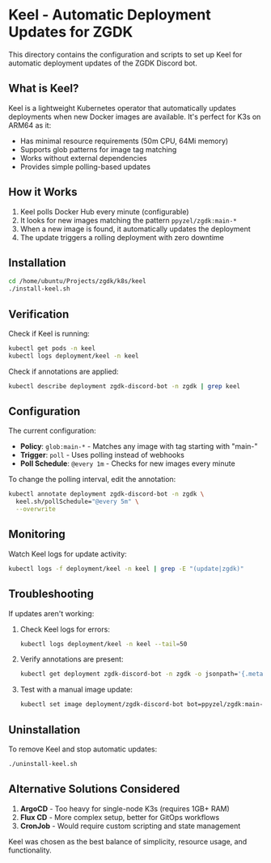 # Keel - Automatic Deployment Updates for ZGDK

This directory contains the configuration and scripts to set up Keel for automatic deployment updates of the ZGDK Discord bot.

## What is Keel?

Keel is a lightweight Kubernetes operator that automatically updates deployments when new Docker images are available. It's perfect for K3s on ARM64 as it:
- Has minimal resource requirements (50m CPU, 64Mi memory)
- Supports glob patterns for image tag matching
- Works without external dependencies
- Provides simple polling-based updates

## How it Works

1. Keel polls Docker Hub every minute (configurable)
2. It looks for new images matching the pattern `ppyzel/zgdk:main-*`
3. When a new image is found, it automatically updates the deployment
4. The update triggers a rolling deployment with zero downtime

## Installation

```bash
cd /home/ubuntu/Projects/zgdk/k8s/keel
./install-keel.sh
```

## Verification

Check if Keel is running:
```bash
kubectl get pods -n keel
kubectl logs deployment/keel -n keel
```

Check if annotations are applied:
```bash
kubectl describe deployment zgdk-discord-bot -n zgdk | grep keel
```

## Configuration

The current configuration:
- **Policy**: `glob:main-*` - Matches any image with tag starting with "main-"
- **Trigger**: `poll` - Uses polling instead of webhooks
- **Poll Schedule**: `@every 1m` - Checks for new images every minute

To change the polling interval, edit the annotation:
```bash
kubectl annotate deployment zgdk-discord-bot -n zgdk \
  keel.sh/pollSchedule="@every 5m" \
  --overwrite
```

## Monitoring

Watch Keel logs for update activity:
```bash
kubectl logs -f deployment/keel -n keel | grep -E "(update|zgdk)"
```

## Troubleshooting

If updates aren't working:

1. Check Keel logs for errors:
   ```bash
   kubectl logs deployment/keel -n keel --tail=50
   ```

2. Verify annotations are present:
   ```bash
   kubectl get deployment zgdk-discord-bot -n zgdk -o jsonpath='{.metadata.annotations}' | jq .
   ```

3. Test with a manual image update:
   ```bash
   kubectl set image deployment/zgdk-discord-bot bot=ppyzel/zgdk:main-test -n zgdk
   ```

## Uninstallation

To remove Keel and stop automatic updates:
```bash
./uninstall-keel.sh
```

## Alternative Solutions Considered

1. **ArgoCD** - Too heavy for single-node K3s (requires 1GB+ RAM)
2. **Flux CD** - More complex setup, better for GitOps workflows
3. **CronJob** - Would require custom scripting and state management

Keel was chosen as the best balance of simplicity, resource usage, and functionality.